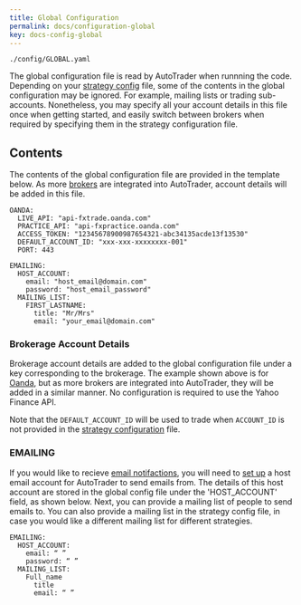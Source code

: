 ```yaml
---
title: Global Configuration
permalink: docs/configuration-global
key: docs-config-global
---
```


`./config/GLOBAL.yaml`

The global configuration file is read by AutoTrader when runnning the code. Depending on your 
[strategy config](configuration-strategy) file, some of the contents in the global configuration may be ignored. For example,
mailing lists or trading sub-accounts. Nonetheless, you may specify all your account details in this file once when getting started, 
and easily switch between brokers when required by specifying them in the strategy configuration file.


## Contents
The contents of the global configuration file are provided in the template below. As more [brokers](/AutoTrader/supported-api)
are integrated into AutoTrader, account details will be added in this file.

```
OANDA:
  LIVE_API: "api-fxtrade.oanda.com"
  PRACTICE_API: "api-fxpractice.oanda.com"
  ACCESS_TOKEN: "12345678900987654321-abc34135acde13f13530"
  DEFAULT_ACCOUNT_ID: "xxx-xxx-xxxxxxxx-001"
  PORT: 443

EMAILING:
  HOST_ACCOUNT:
    email: "host_email@domain.com"
    password: "host_email_password"
  MAILING_LIST:
    FIRST_LASTNAME:
      title: "Mr/Mrs"
      email: "your_email@domain.com"
```


### Brokerage Account Details
Brokerage account details are added to the global configuration file under a key corresponding to the brokerage. The example shown
above is for [Oanda](https://developer.oanda.com/rest-live-v20/introduction/), but as more brokers are integrated into AutoTrader,
they will be added in a similar manner. No configuration is required to use the Yahoo Finance API.

Note that the `DEFAULT_ACCOUNT_ID` will be used to trade when `ACCOUNT_ID` is not provided in the [strategy configuration](configuration-strategy#account_id) file. 



### EMAILING
If you would like to recieve [email notifactions](emailing), you will need to [set up](../tutorials/host-email) a host email account 
for AutoTrader to send emails from. The details of this host account are stored in the global config file under the 'HOST_ACCOUNT' 
field, as shown below. Next, you can provide a mailing list of people to send emails to. You can also provide a mailing list in the
strategy config file, in case you would like a different mailing list for different strategies.

```
EMAILING:
  HOST_ACCOUNT:
    email: “ ”
    password: “ ”
  MAILING_LIST:
    Full_name
      title
      email: “ ”
```
